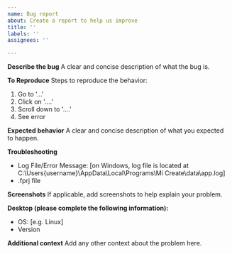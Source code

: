 ```yaml
---
name: Bug report
about: Create a report to help us improve
title: ''
labels: ''
assignees: ''

---
```


**Describe the bug**
A clear and concise description of what the bug is.

**To Reproduce**
Steps to reproduce the behavior:
1. Go to '...'
2. Click on '....'
3. Scroll down to '....'
4. See error

**Expected behavior**
A clear and concise description of what you expected to happen.

**Troubleshooting**
- Log File/Error Message: [on Windows, log file is located at C:\Users\{username}\AppData\Local\Programs\Mi Create\data\app.log]
- .fprj file

**Screenshots**
If applicable, add screenshots to help explain your problem.

**Desktop (please complete the following information):**
 - OS: [e.g. Linux]
 - Version

**Additional context**
Add any other context about the problem here.
